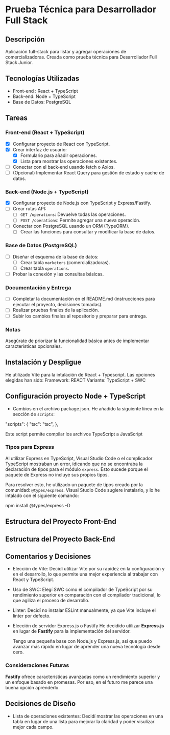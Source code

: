 # Prueba Técnica para Desarrollador Full Stack #

## Descripción
Aplicación full-stack para listar y agregar operaciones de comercializadoras. Creada como prueba técnica para Desarrollador Full Stack Junior.

## Tecnologías Utilizadas
- Front-end : React + TypeScript
- Back-end: Node + TypeScript
- Base de Datos: PostgreSQL

## Tareas  

### Front-end (React + TypeScript)
- [x] Configurar proyecto de React con TypeScript.
- [x] Crear interfaz de usuario:
   - [x] Formulario para añadir operaciones.
   - [x] Lista para mostrar las operaciones existentes.
- [ ] Conectar con el back-end usando fetch o Axios.
- [ ] (Opcional) Implementar React Query para gestión de estado y cache de datos.

### Back-end (Node.js + TypeScript)
- [x] Configurar proyecto de Node.js con TypeScript y Express/Fastify.
- [ ] Crear rutas API:
   - [ ] `GET /operations`: Devuelve todas las operaciones.
   - [ ] `POST /operations`: Permite agregar una nueva operación.
- [ ] Conectar con PostgreSQL usando un ORM (TypeORM).
   - [ ] Crear las funciones para consultar y modificar la base de datos.

### Base de Datos (PostgreSQL)
- [ ] Diseñar el esquema de la base de datos:
   - [ ] Crear tabla `marketers` (comercializadoras).
   - [ ] Crear tabla `operations`.
- [ ] Probar la conexión y las consultas básicas.

### Documentación y Entrega
- [ ] Completar la documentación en el README.md (instrucciones para ejecutar el proyecto, decisiones tomadas).
- [ ] Realizar pruebas finales de la aplicación.
- [ ] Subir los cambios finales al repositorio y preparar para entrega.

### Notas 
Asegúrate de priorizar la funcionalidad básica antes de implementar características opcionales.

## Instalación y Despligue
   He utilizado Vite para la intalación de React + Typescript. Las opciones elegidas han sido:
   Framework: REACT 
   Variante: TypeScript + SWC

## Configuración proyecto Node + TypeScript
   - Cambios en el archivo package.json. 
   He añadido la siguiente línea en la sección de `scripts`:
   
   "scripts": {
      "tsc": "tsc",
   },

   Este script permite compilar los archivos TypeScript a JavaScript

### Tipos para Express

Al utilizar Express en TypeScript, Visual Studio Code o el complicador TypeScript mostraban un error, idicando que no se encontraba la declaración de tipos para el módulo `express`. Esto sucede porque el paquete de Express no incluye sus propios tipos.

Para resolver esto, he utilizado un paquete de tipos creado por la comunidad: `@types/express`. Visual Studio Code sugiere instalarlo, y lo he intalado con el siguiente comando:

   npm install @types/express -D

## Estructura del Proyecto Front-End

## Estructura del Proyecto Back-End

## Comentarios y Decisiones 
   - Elección de Vite: Decidí utilizar Vite por su rapidez en la configuración y en el desarrollo, lo que permite una mejor experiencia al trabajar con React y TypeScript.

   - Uso de SWC: Elegí SWC como el compilador de TypeScript por su rendimiento superior en comparación con el compilador tradicional, lo que agiliza el proceso de desarrollo.

   - Linter: Decidí no instalar ESLint manualmente, ya que Vite incluye el linter por defecto.

   - Elección de servidor Express.js o Fastify
   He decidido utilizar **Express.js** en lugar de **Fastify** para la implementación del servidor.
   
      Tengo una pequeña base con Node.js y Express.js, así que puedo avanzar más rápido en lugar de aprender una nueva tecnología desde cero.

   ### Consideraciones Futuras
   **Fastify** ofrece características avanzadas como un rendimiento superior y un enfoque basado en promesas. Por eso, en el futuro me parece una buena opción aprenderlo.
   
## Decisiones de Diseño
   - Lista de operaciones existentes: Decidí mostrar las operaciones en una tabla en lugar de una lista para mejorar la claridad y poder visulizar mejor cada campo. 
